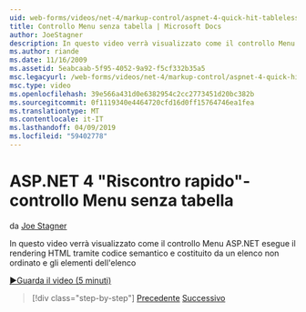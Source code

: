 ```yaml
---
uid: web-forms/videos/net-4/markup-control/aspnet-4-quick-hit-tableless-menu-control
title: Controllo Menu senza tabella | Microsoft Docs
author: JoeStagner
description: In questo video verrà visualizzato come il controllo Menu ASP.NET esegue il rendering HTML tramite codice semantico e costituito da un elenco non ordinato e gli elementi dell'elenco
ms.author: riande
ms.date: 11/16/2009
ms.assetid: 5eabcaab-5f95-4052-9a92-f5cf332b35a5
msc.legacyurl: /web-forms/videos/net-4/markup-control/aspnet-4-quick-hit-tableless-menu-control
msc.type: video
ms.openlocfilehash: 39e566a431d0e6382954c2cc2773451d20bc382b
ms.sourcegitcommit: 0f1119340e4464720cfd16d0ff15764746ea1fea
ms.translationtype: MT
ms.contentlocale: it-IT
ms.lasthandoff: 04/09/2019
ms.locfileid: "59402778"
---
```

# <a name="aspnet-4-quick-hit--tableless-menu-control"></a>ASP.NET 4 "Riscontro rapido"-controllo Menu senza tabella

da [Joe Stagner](https://github.com/JoeStagner)

In questo video verrà visualizzato come il controllo Menu ASP.NET esegue il rendering HTML tramite codice semantico e costituito da un elenco non ordinato e gli elementi dell'elenco 

[&#9654;Guarda il video (5 minuti)](https://channel9.msdn.com/Blogs/ASP-NET-Site-Videos/aspnet-4-quick-hit-tableless-menu-control)

> [!div class="step-by-step"]
> [Precedente](aspnet-4-quick-hit-table-free-templated-controls.md)
> [Successivo](aspnet-4-quick-hit-hidden-field-divs.md)
